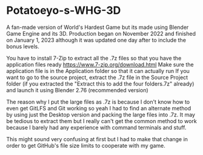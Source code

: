 # Potatoeyo-s-WHG-3D
A fan-made version of World's Hardest Game but its made using Blender Game Engine and its 3D. Production began on November 2022 and finished on January 1, 2023 although it was updated one day after to include the bonus levels.

You have to install 7-Zip to extract all the .7z files so that you have the application files ready
https://www.7-zip.org/download.html
Make sure the application file is in the Application folder so that it can actually run
If you want to go to the source project, extract the .7z file in the Source Project folder (if you extracted the "Extract this to add the four folders.7z" already) and launch it using Blender 2.76 (recommended version)

The reason why I put the large files as .7z is because I don't know how to even get GitLFS and Git working so yeah I had to find an alternate method by using just the Desktop version and packing the large files into .7z. It may be tedious to extract them but I really can't get the common method to work because I barely had any experience with command terminals and stuff.

This might sound very confusing at first but I had to make that change in order to get GitHub's file size limits to cooperate with my game.

